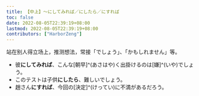 ```yaml
---
title: 【中上】～にしてみれば／にしたら／にすれば
toc: false
date: 2022-08-05T22:39:19+08:00
lastmod: 2022-08-05T22:39:19+08:00
contributors: ["HarborZeng"]
---
```



 站在别人得立场上，推测想法，常接「でしょう」、「かもしれません」等。

 - 彼**にしてみれば**、こんな[朝早]^(あさはや)く出掛けるのは[嫌]^(いや)でしょう。
 - このテストは子供**にしたら**、難しいでしょう。
 - 趙さん**にすれば**、今回の[決定]^(けってい)に不満があるだろう。

